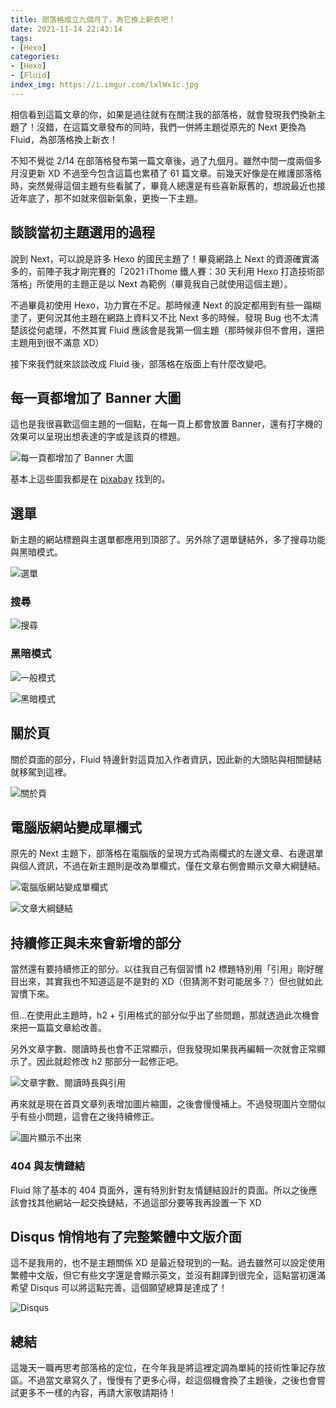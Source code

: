 ```yaml
---
title: 部落格成立九個月了，為它換上新衣吧！
date: 2021-11-14 22:43:14
tags:
- [Hexo]
categories:
- [Hexo]
- [Fluid]
index_img: https://i.imgur.com/lxlWx1c.jpg
---
```


相信看到這篇文章的你，如果是過往就有在關注我的部落格，就會發現我們換新主題了！沒錯，在這篇文章發布的同時，我們一併將主題從原先的 Next 更換為 Fluid，為部落格換上新衣！

<!-- more -->

不知不覺從 2/14 在部落格發布第一篇文章後，過了九個月。雖然中間一度兩個多月沒更新 XD 不過至今包含這篇也累積了 61 篇文章。前幾天好像是在維護部落格時，突然覺得這個主題有些看膩了，畢竟人總還是有些喜新厭舊的，想說最近也接近年底了，那不如就來個新氣象，更換一下主題。

## 談談當初主題選用的過程

說到 Next，可以說是許多 Hexo 的國民主題了！畢竟網路上 Next 的資源確實滿多的，前陣子我才剛完賽的「2021 iThome 鐵人賽：30 天利用 Hexo 打造技術部落格」所使用的主題正是以 Next 為範例（畢竟我自己就使用這個主題）。

不過畢竟初使用 Hexo，功力實在不足。那時候連 Next 的設定都用到有些一蹋糊塗了，更何況其他主題在網路上資料又不比 Next 多的時候，發現 Bug 也不太清楚該從何處理，不然其實 Fluid 應該會是我第一個主題（那時候非但不會用，還把主題用到很不滿意 XD）

接下來我們就來談談改成 Fluid 後，部落格在版面上有什麼改變吧。

## 每一頁都增加了 Banner 大圖

這也是我很喜歡這個主題的一個點，在每一頁上都會放置 Banner，還有打字機的效果可以呈現出想表達的字或是該頁的標題。

![每一頁都增加了 Banner 大圖](https://i.imgur.com/lxlWx1c.jpg)

基本上這些圖我都是在 [pixabay](https://pixabay.com/) 找到的。

## 選單

新主題的網站標題與主選單都應用到頂部了。另外除了選單鏈結外，多了搜尋功能與黑暗模式。

![選單](https://i.imgur.com/v1uwnAc.png)

### 搜尋

![搜尋](https://i.imgur.com/2JV6mPS.png)

### 黑暗模式

![一般模式](https://i.imgur.com/9EqjdAi.png)

![黑暗模式](https://i.imgur.com/8CZNomA.png)

## 關於頁

關於頁面的部分，Fluid 特邊針對這頁加入作者資訊，因此新的大頭貼與相關鏈結就移駕到這裡。

![關於頁](https://i.imgur.com/5THPrwP.png)

## 電腦版網站變成單欄式

原先的 Next 主題下，部落格在電腦版的呈現方式為兩欄式的左邊文章、右邊選單與個人資訊，不過在新主題則是改為單欄式，僅在文章右側會顯示文章大綱鏈結。

![電腦版網站變成單欄式](https://i.imgur.com/rL85bVu.png)

![文章大綱鏈結](https://i.imgur.com/Yo01F5N.png)

## 持續修正與未來會新增的部分

當然還有要持續修正的部分。以往我自己有個習慣 h2 標題特別用「引用」剛好醒目出來，其實我也不知道這是不是對的 XD（但猜測不對可能居多？）但也就如此習慣下來。

但...在使用此主題時，h2 + 引用格式的部分似乎出了些問題，那就透過此次機會來把一篇篇文章給改善。

另外文章字數、閱讀時長也會不正常顯示，但我發現如果我再編輯一次就會正常顯示了。因此就趁修改 h2 那部分一起修正吧。

![文章字數、閱讀時長與引用](https://i.imgur.com/4nMlMK0.jpg)

再來就是現在首頁文章列表增加圖片縮圖，之後會慢慢補上。不過發現圖片空間似乎有些小問題，這會在之後持續修正。

![圖片顯示不出來](https://i.imgur.com/6J2pu8Z.png)

### 404 與友情鏈結

Fluid 除了基本的 404 頁面外，還有特別針對友情鏈結設計的頁面。所以之後應該會找其他網站一起交換鏈結，不過這部分要等我再設置一下 XD

## Disqus 悄悄地有了完整繁體中文版介面

這不是我用的，也不是主題關係 XD 是最近發現到的一點。過去雖然可以設定使用繁體中文版，但它有些文字還是會顯示英文，並沒有翻譯到很完全，這點當初還滿希望 Disqus 可以將這點完善。這個願望總算是達成了！

![Disqus](https://i.imgur.com/rm57git.png)

## 總結

這幾天一職再思考部落格的定位，在今年我是將這裡定調為單純的技術性筆記存放區。不過當文章寫久了，慢慢有了更多心得，趁這個機會換了主題後，之後也會嘗試更多不一樣的內容，再請大家敬請期待！